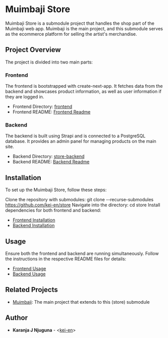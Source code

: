 # Muimbaji Store

Muimbaji Store is a submodule project that handles the shop part of the Muimbaji web app. Muimbaji is the main project, and this submodule serves as the ecommerce platform for selling the artist's merchandise.

## Project Overview

The project is divided into two main parts:

### Frontend

The frontend is bootstrapped with create-next-app. It fetches data from the backend and showcases product information, as well as user information if they are logged in.

- Frontend Directory: [frontend](./frontend/)
- Frontend README: [Frontend Readme](./frontend/README.md)

### Backend

The backend is built using Strapi and is connected to a PostgreSQL database. It provides an admin panel for managing products on the main site.

- Backend Directory: [store-backend](https://github.com/kei-en/store-backend)
- Backend README: [Backend Readme](https://github.com/kei-en/store-backend/README.md)

## Installation

To set up the Muimbaji Store, follow these steps:

Clone the repository with submodules: git clone --recurse-submodules https://github.com/kei-en/store
Navigate into the directory: cd store
Install dependencies for both frontend and backend:

- [Frontend Installation](./frontend#installation)
- [Backend Installation](https://github.com/kei-en/store-backend#installation)

## Usage

Ensure both the frontend and backend are running simultaneously. Follow the instructions in the respective README files for details:

- [Frontend Usage](./frontend#usage)
- [Backend Usage](https://github.com/kei-en/store-backend#usage)

## Related Projects

- [Muimbaji](https://github.com/kei-en/muimbaji): The main project that extends to this (store) submodule

## Author

- **Karanja J Njuguna** - <[kei-en](https://github.com/kei-en)>
